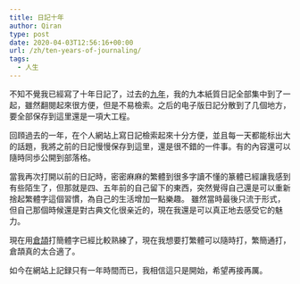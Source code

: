 ```yaml
---
title: 日記十年
author: Qiran
type: post
date: 2020-04-03T12:56:16+00:00
url: /zh/ten-years-of-journaling/
tags:
  - 人生
---
```

不知不覺我已經寫了十年日記了，过去的[九年][1]，我的九本紙質日記全部集中到了一起，雖然翻閱起來很方便，但是不易檢索。之后的电子版日記分散到了几個地方，要全部保存到這里還是一項大工程。

回頋過去的一年，在个人網站上寫日記檢索起來十分方便，並且每一天都能标出大的話題，我將之前的日記慢慢保存到這里，還是很不錯的一件事。有的內容還可以隨時同歩公開到部落格。

當我再次打開以前的日記時，密密麻麻的繁體到很多字讀不懂的篆體已經讓我感到有些陌生了，但那就是四、五年前的自己留下的東西，突然覺得自己還是可以重新捨起繁體字這個習慣，為自己的生活增加一點樂趣。
雖然當時最後只流于形式，但自己那個時候還是對古典文化很亲近的，現在我還是可以真正地去感受它的魅力。

現在用[倉頡][2]打簡體字已經比較熟練了，現在我想要打繁體可以隨時打，繁簡通打，倉頡真的太合適了。

如今在網站上記録只有一年時間而已，我相信這只是開始，希望再接再厲。

 [1]: /zh/record-my-life/
 [2]: /zh/cangjie-input-method-review/
